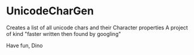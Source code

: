 # UnicodeCharGen

Creates a list of all unicode chars and their Character properties
A project of kind "faster written then found by googling"

Have fun, Dino
